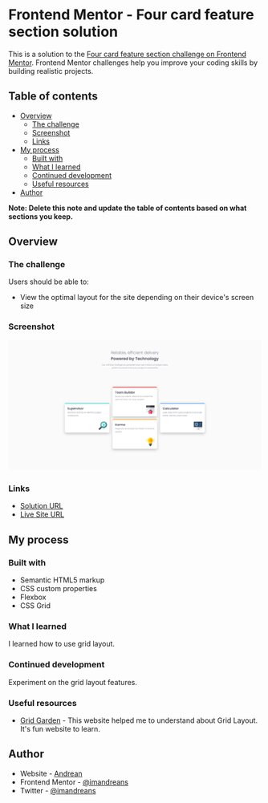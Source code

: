 # Frontend Mentor - Four card feature section solution

This is a solution to the [Four card feature section challenge on Frontend Mentor](https://www.frontendmentor.io/challenges/four-card-feature-section-weK1eFYK). Frontend Mentor challenges help you improve your coding skills by building realistic projects.

## Table of contents

- [Overview](#overview)
  - [The challenge](#the-challenge)
  - [Screenshot](#screenshot)
  - [Links](#links)
- [My process](#my-process)
  - [Built with](#built-with)
  - [What I learned](#what-i-learned)
  - [Continued development](#continued-development)
  - [Useful resources](#useful-resources)
- [Author](#author)

**Note: Delete this note and update the table of contents based on what sections you keep.**

## Overview

### The challenge

Users should be able to:

- View the optimal layout for the site depending on their device's screen size

### Screenshot

![Screenshot](./screenshot.png)

### Links

- [Solution URL](https://github.com/imandreans/four-card-feature-section-master/)
- [Live Site URL](https://imandreans.github.io/four-card-feature-section-master/)

## My process

### Built with

- Semantic HTML5 markup
- CSS custom properties
- Flexbox
- CSS Grid

### What I learned

I learned how to use grid layout.

### Continued development

Experiment on the grid layout features.

### Useful resources

- [Grid Garden](https://cssgridgarden.com/) - This website helped me to understand about Grid Layout. It's fun website to learn.

## Author

- Website - [Andrean](https://portfolio-gamma-three-44.vercel.app/)
- Frontend Mentor - [@imandreans](https://www.frontendmentor.io/profile/imandreans)
- Twitter - [@imandreans](https://www.twitter.com/imandreans)
